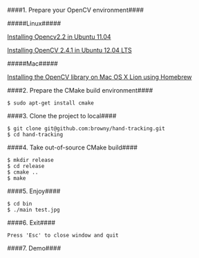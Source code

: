 
####1. Prepare your OpenCV environment####

#####Linux#####

[Installing Opencv2.2 in Ubuntu 11.04](http://www.samontab.com/web/2011/06/installing-opencv-2-2-in-ubuntu-11-04/)

[Installing OpenCV 2.4.1 in Ubuntu 12.04 LTS](http://www.samontab.com/web/2012/06/installing-opencv-2-4-1-ubuntu-12-04-lts/)

#####Mac#####

[Installing the OpenCV library on Mac OS X Lion using Homebrew](http://craiccomputing.blogspot.tw/2012/08/installing-opencv-library-on-mac-os-x.html)

####2. Prepare the CMake build environment####

	$ sudo apt-get install cmake

####3. Clone the project to local####

	$ git clone git@github.com:browny/hand-tracking.git
	$ cd hand-tracking

####4. Take out-of-source CMake build####

	$ mkdir release
	$ cd release
	$ cmake ..
	$ make

####5. Enjoy####

	$ cd bin
	$ ./main test.jpg

####6. Exit####

	Press 'Esc' to close window and quit

####7. Demo####

